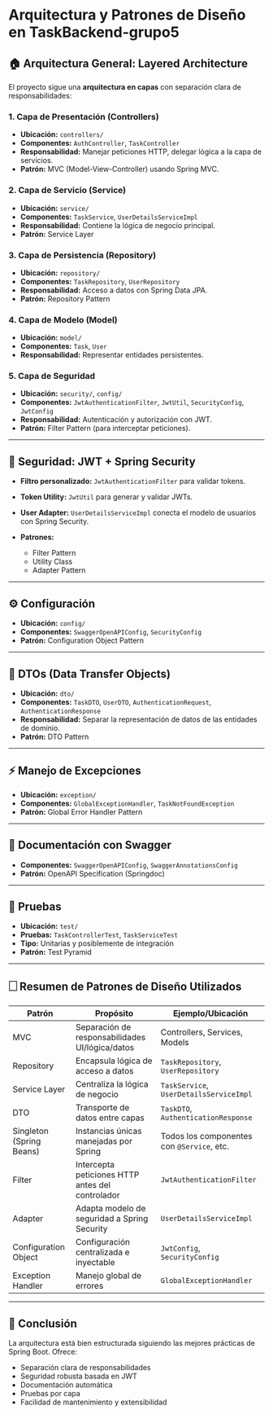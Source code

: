 # Arquitectura y Patrones de Diseño en TaskBackend-grupo5

## 🏠 Arquitectura General: Layered Architecture

El proyecto sigue una **arquitectura en capas** con separación clara de responsabilidades:

### 1. Capa de Presentación (Controllers)

* **Ubicación:** `controllers/`
* **Componentes:** `AuthController`, `TaskController`
* **Responsabilidad:** Manejar peticiones HTTP, delegar lógica a la capa de servicios.
* **Patrón:** MVC (Model-View-Controller) usando Spring MVC.

### 2. Capa de Servicio (Service)

* **Ubicación:** `service/`
* **Componentes:** `TaskService`, `UserDetailsServiceImpl`
* **Responsabilidad:** Contiene la lógica de negocio principal.
* **Patrón:** Service Layer

### 3. Capa de Persistencia (Repository)

* **Ubicación:** `repository/`
* **Componentes:** `TaskRepository`, `UserRepository`
* **Responsabilidad:** Acceso a datos con Spring Data JPA.
* **Patrón:** Repository Pattern

### 4. Capa de Modelo (Model)

* **Ubicación:** `model/`
* **Componentes:** `Task`, `User`
* **Responsabilidad:** Representar entidades persistentes.

### 5. Capa de Seguridad

* **Ubicación:** `security/`, `config/`
* **Componentes:** `JwtAuthenticationFilter`, `JwtUtil`, `SecurityConfig`, `JwtConfig`
* **Responsabilidad:** Autenticación y autorización con JWT.
* **Patrón:** Filter Pattern (para interceptar peticiones).

---

## 🔐 Seguridad: JWT + Spring Security

* **Filtro personalizado:** `JwtAuthenticationFilter` para validar tokens.
* **Token Utility:** `JwtUtil` para generar y validar JWTs.
* **User Adapter:** `UserDetailsServiceImpl` conecta el modelo de usuarios con Spring Security.
* **Patrones:**

  * Filter Pattern
  * Utility Class
  * Adapter Pattern

---

## ⚙️ Configuración

* **Ubicación:** `config/`
* **Componentes:** `SwaggerOpenAPIConfig`, `SecurityConfig`
* **Patrón:** Configuration Object Pattern

---

## 📄 DTOs (Data Transfer Objects)

* **Ubicación:** `dto/`
* **Componentes:** `TaskDTO`, `UserDTO`, `AuthenticationRequest`, `AuthenticationResponse`
* **Responsabilidad:** Separar la representación de datos de las entidades de dominio.
* **Patrón:** DTO Pattern

---

## ⚡ Manejo de Excepciones

* **Ubicación:** `exception/`
* **Componentes:** `GlobalExceptionHandler`, `TaskNotFoundException`
* **Patrón:** Global Error Handler Pattern

---

## 📃 Documentación con Swagger

* **Componentes:** `SwaggerOpenAPIConfig`, `SwaggerAnnotationsConfig`
* **Patrón:** OpenAPI Specification (Springdoc)

---

## 🔧 Pruebas

* **Ubicación:** `test/`
* **Pruebas:** `TaskControllerTest`, `TaskServiceTest`
* **Tipo:** Unitarias y posiblemente de integración
* **Patrón:** Test Pyramid

---

## 🗌 Resumen de Patrones de Diseño Utilizados

| Patrón                   | Propósito                                        | Ejemplo/Ubicación                          |
| ------------------------ | ------------------------------------------------ | ------------------------------------------ |
| MVC                      | Separación de responsabilidades UI/lógica/datos  | Controllers, Services, Models              |
| Repository               | Encapsula lógica de acceso a datos               | `TaskRepository`, `UserRepository`         |
| Service Layer            | Centraliza la lógica de negocio                  | `TaskService`, `UserDetailsServiceImpl`    |
| DTO                      | Transporte de datos entre capas                  | `TaskDTO`, `AuthenticationResponse`        |
| Singleton (Spring Beans) | Instancias únicas manejadas por Spring           | Todos los componentes con `@Service`, etc. |
| Filter                   | Intercepta peticiones HTTP antes del controlador | `JwtAuthenticationFilter`                  |
| Adapter                  | Adapta modelo de seguridad a Spring Security     | `UserDetailsServiceImpl`                   |
| Configuration Object     | Configuración centralizada e inyectable          | `JwtConfig`, `SecurityConfig`              |
| Exception Handler        | Manejo global de errores                         | `GlobalExceptionHandler`                   |

---

## 🔹 Conclusión

La arquitectura está bien estructurada siguiendo las mejores prácticas de Spring Boot. Ofrece:

* Separación clara de responsabilidades
* Seguridad robusta basada en JWT
* Documentación automática
* Pruebas por capa
* Facilidad de mantenimiento y extensibilidad

